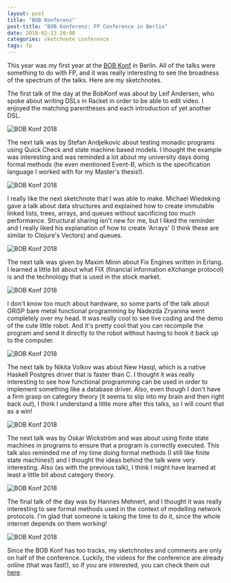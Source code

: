 ```yaml
---
layout: post
title: "BOB Konferenz"
post-title: "BOB Konferenz: FP Conference in Berlin"
date: 2018-02-23 20:00
categories: sketchnote conference
tags: fp
---
```


This year was my first year at the [BOB Konf](http://bobkonf.de/) in Berlin. All of the talks were something to do with FP, and it was really interesting to see the broadness of the spectrum of the talks. Here are my sketchnotes.

The first talk of the day at the BobKonf was about by Leif Andersen, who spoke about writing DSLs in Racket in order to be able to edit video. I enjoyed the matching parentheses and each introduction of yet another DSL.

![BOB Konf 2018](/img/2018-02-23-bobkonf/1.jpg "BOB Konf 2018")

The next talk was by Stefan Andjelkovic about testing monadic programs using Quick Check and state machine based models. I thought the example was interesting and was reminded a lot about my university days doing formal methods (he even mentioned Event-B, which is the specification language I worked with for my Master's thesis!).

![BOB Konf 2018](/img/2018-02-23-bobkonf/2.jpg "BOB Konf 2018")

I really like the next sketchnote that I was able to make. Michael Wiedeking gave a talk about data structures and explained how to create immutable linked lists, trees, arrays, and queues without sacrificing too much performance. Structural sharing isn't new for me, but I liked the reminder and I really liked his explanation of how to create 'Arrays' (I think these are similar to Clojure's Vectors) and queues.

![BOB Konf 2018](/img/2018-02-23-bobkonf/3.jpg "BOB Konf 2018")

The next talk was given by Maxim Minin about Fix Engines written in Erlang. I learned a little bit about what FIX (financial information eXchange protocol) is and the technology that is used in the stock market.

![BOB Konf 2018](/img/2018-02-23-bobkonf/4.jpg "BOB Konf 2018")

I don't know too much about hardware, so some parts of the talk about GRiSP bare metal functional programming by Nadezda Zryanina went completely over my head. It was really cool to see live coding and the demo of the cute little robot. And it's pretty cool that you can recompile the program and send it directly to the robot without having to hook it back up to the computer.

![BOB Konf 2018](/img/2018-02-23-bobkonf/5.jpg "BOB Konf 2018")

The next talk by Nikita Volkov was about New Hasql, which is a native Haskell Postgres driver that is faster than C. I thought it was really interesting to see how functional programming can be used in order to implement something like a database driver. Also, even though I don't have a firm grasp on category theory (it seems to slip into my brain and then right back out), I think I understand a little more after this talks, so I will count that as a win!

![BOB Konf 2018](/img/2018-02-23-bobkonf/6.jpg "BOB Konf 2018")

The next talk was by Oskar Wickström and was about using finite state machines in programs to ensure that a program is correctly executed. This talk also reminded me of my time doing formal methods (I still like finite state machines!) and I thought the ideas behind the talk were very interesting. Also (as with the previous talk), I think I might have learned at least a little bit about category theory.

![BOB Konf 2018](/img/2018-02-23-bobkonf/7.jpg "BOB Konf 2018")

The final talk of the day was by Hannes Mehnert, and I thought it was really interesting to see formal methods used in the context of modelling network protocols. I'm glad that someone is taking the time to do it, since the whole internet depends on them working!

![BOB Konf 2018](/img/2018-02-23-bobkonf/8.jpg "BOB Konf 2018")

Since the BOB Konf has too tracks, my sketchnotes and comments are only on half of the conference. Luckily, the videos for the conference are already online (that was fast!), so if you are interested, you can check them out [here](http://bobkonf.de/2018/en/program.html).
